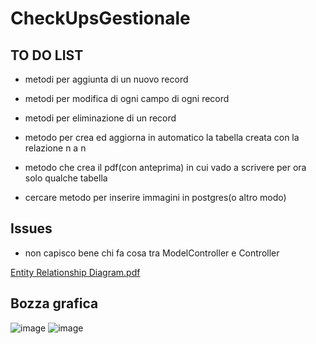 # CheckUpsGestionale

## TO DO LIST

* metodi per aggiunta di un nuovo record

* metodi per modifica di ogni campo di ogni record

* metodi per eliminazione di un record

* metodo per crea ed aggiorna in automatico la tabella creata con la relazione n a n

* metodo che crea il pdf(con anteprima) in cui vado a scrivere per ora solo qualche tabella

* cercare metodo per inserire immagini in postgres(o altro modo)

## Issues

* non capisco bene chi fa cosa tra ModelController e Controller

[Entity Relationship Diagram.pdf](https://github.com/Reme240400/CheckUpsGestionale/files/12409121/Entity.Relationship.Diagram.pdf)
## Bozza grafica
![image](https://github.com/Reme240400/CheckUpsGestionale/assets/123495144/97060dc4-bcc9-487f-9819-b06dc471902c)
![image](https://github.com/Reme240400/CheckUpsGestionale/assets/123495144/a3dd1621-d7e7-4491-8a9c-2ef09f3e9e3a)


